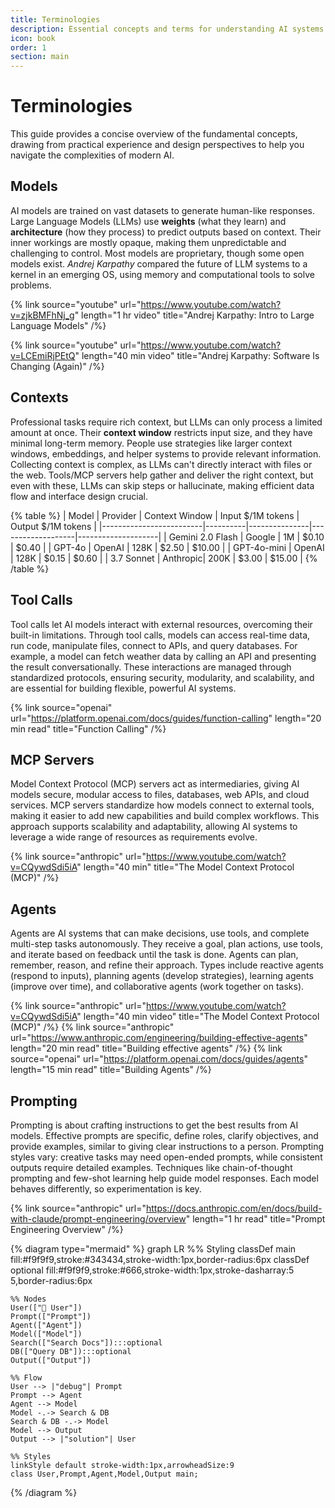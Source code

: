 ```yaml
---
title: Terminologies
description: Essential concepts and terms for understanding AI systems
icon: book
order: 1
section: main
---
```


# Terminologies

This guide provides a concise overview of the fundamental concepts, drawing from practical experience and design perspectives to help you navigate the complexities of modern AI.

## Models

AI models are trained on vast datasets to generate human-like responses. Large Language Models (LLMs) use **weights** (what they learn) and **architecture** (how they process) to predict outputs based on context. Their inner workings are mostly opaque, making them unpredictable and challenging to control. Most models are proprietary, though some open models exist. _Andrej Karpathy_ compared the future of LLM systems to a kernel in an emerging OS, using memory and computational tools to solve problems.

{% link
   source="youtube"
   url="https://www.youtube.com/watch?v=zjkBMFhNj_g"
   length="1 hr video"
   title="Andrej Karpathy: Intro to Large Language Models"
/%}

{% link
   source="youtube"
   url="https://www.youtube.com/watch?v=LCEmiRjPEtQ"
   length="40 min video"
   title="Andrej Karpathy: Software Is Changing (Again)"
/%}

## Contexts

Professional tasks require rich context, but LLMs can only process a limited amount at once. Their **context window** restricts input size, and they have minimal long-term memory. People use strategies like larger context windows, embeddings, and helper systems to provide relevant information. Collecting context is complex, as LLMs can't directly interact with files or the web. Tools/MCP servers help gather and deliver the right context, but even with these, LLMs can skip steps or hallucinate, making efficient data flow and interface design crucial.

{% table %}
| Model | Provider | Context Window | Input $/1M tokens | Output $/1M tokens |
|-------------------------|----------|---------------|-------------------|--------------------|
| Gemini 2.0 Flash | Google | 1M | $0.10 | $0.40 |
| GPT-4o | OpenAI | 128K | $2.50 | $10.00 |
| GPT-4o-mini | OpenAI | 128K | $0.15 | $0.60 |
| 3.7 Sonnet | Anthropic| 200K | $3.00 | $15.00 |
{% /table %}

## Tool Calls

Tool calls let AI models interact with external resources, overcoming their built-in limitations. Through tool calls, models can access real-time data, run code, manipulate files, connect to APIs, and query databases. For example, a model can fetch weather data by calling an API and presenting the result conversationally. These interactions are managed through standardized protocols, ensuring security, modularity, and scalability, and are essential for building flexible, powerful AI systems.

{% link
   source="openai"
   url="https://platform.openai.com/docs/guides/function-calling"
   length="20 min read"
   title="Function Calling"
/%}

## MCP Servers

Model Context Protocol (MCP) servers act as intermediaries, giving AI models secure, modular access to files, databases, web APIs, and cloud services. MCP servers standardize how models connect to external tools, making it easier to add new capabilities and build complex workflows. This approach supports scalability and adaptability, allowing AI systems to leverage a wide range of resources as requirements evolve.

{% link
   source="anthropic"
   url="https://www.youtube.com/watch?v=CQywdSdi5iA"
   length="40 min"
   title="The Model Context Protocol (MCP)"
/%}

## Agents

Agents are AI systems that can make decisions, use tools, and complete multi-step tasks autonomously. They receive a goal, plan actions, use tools, and iterate based on feedback until the task is done. Agents can plan, remember, reason, and refine their approach. Types include reactive agents (respond to inputs), planning agents (develop strategies), learning agents (improve over time), and collaborative agents (work together on tasks).

{% link
   source="anthropic"
   url="https://www.youtube.com/watch?v=CQywdSdi5iA"
   length="40 min video"
   title="The Model Context Protocol (MCP)"
/%}
{% link
   source="anthropic"
   url="https://www.anthropic.com/engineering/building-effective-agents"
   length="20 min read"
   title="Building effective agents"
/%}
{% link
   source="openai"
   url="https://platform.openai.com/docs/guides/agents"
   length="15 min read"
   title="Building Agents"
/%}

## Prompting

Prompting is about crafting instructions to get the best results from AI models. Effective prompts are specific, define roles, clarify objectives, and provide examples, similar to giving clear instructions to a person. Prompting styles vary: creative tasks may need open-ended prompts, while consistent outputs require detailed examples. Techniques like chain-of-thought prompting and few-shot learning help guide model responses. Each model behaves differently, so experimentation is key.

{% link
   source="anthropic"
   url="https://docs.anthropic.com/en/docs/build-with-claude/prompt-engineering/overview"
   length="1 hr read"
   title="Prompt Engineering Overview"
/%}

{% diagram type="mermaid" %}
graph LR
%% Styling
classDef main fill:#f9f9f9,stroke:#343434,stroke-width:1px,border-radius:6px
classDef optional fill:#f9f9f9,stroke:#666,stroke-width:1px,stroke-dasharray:5 5,border-radius:6px

    %% Nodes
    User(["🧑 User"])
    Prompt(["Prompt"])
    Agent(["Agent"])
    Model(["Model"])
    Search(["Search Docs"]):::optional
    DB(["Query DB"]):::optional
    Output(["Output"])

    %% Flow
    User --> |"debug"| Prompt
    Prompt --> Agent
    Agent --> Model
    Model -.-> Search & DB
    Search & DB -.-> Model
    Model --> Output
    Output --> |"solution"| User

    %% Styles
    linkStyle default stroke-width:1px,arrowheadSize:9
    class User,Prompt,Agent,Model,Output main;

{% /diagram %}
